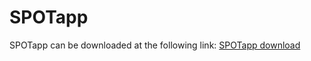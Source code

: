 # SPOTapp
SPOTapp can be downloaded at the following link:
[SPOTapp download](https://www.dropbox.com/scl/fo/l041h7ygve6sklvhbvo3n/h?rlkey=eah2pe7lad4uc2d4tru4gc7aj&dl=0)
